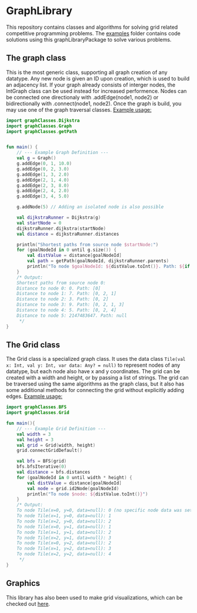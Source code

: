 # GraphLibrary

This repository contains classes and algorithms for solving grid related competitive programming problems. The [examples](src/main/kotlin/examples) folder contains code solutions using this graphLibraryPackage to solve various problems. 

## The graph class
This is the most generic class, supporting all graph creation of any datatype. Any new node is given an ID upon creation, which is used to build an adjacency list. If your graph already consists of interger nodes, the IntGraph class can be used instead for increased performence.
Nodes can be connected one directionaly with .addEdge(node1, node2) or bidirectionally with .connect(node1, node2). Once the graph is build, you may use one of the graph traversal classes. [Example usage:](src/main/kotlin/examples/GraphExample.kt)

```kotlin
import graphClasses.Dijkstra
import graphClasses.Graph
import graphClasses.getPath


fun main() {
    // --- Example Graph Definition ---
    val g = Graph()
    g.addEdge(0, 1, 10.0)
    g.addEdge(0, 2, 3.0)
    g.addEdge(1, 3, 2.0)
    g.addEdge(2, 1, 4.0)
    g.addEdge(2, 3, 8.0)
    g.addEdge(2, 4, 2.0)
    g.addEdge(3, 4, 5.0)

    g.addNode(5) // Adding an isolated node is also possible

    val dijkstraRunner = Dijkstra(g)
    val startNode = 0
    dijkstraRunner.dijkstra(startNode)
    val distance = dijkstraRunner.distances

    println("Shortest paths from source node $startNode:")
    for (goalNodeId in 0 until g.size()) {
        val distValue = distance[goalNodeId]
        val path = getPath(goalNodeId, dijkstraRunner.parents)
        println("To node $goalNodeId: ${distValue.toInt()}. Path: ${if (distValue < Int.MAX_VALUE) path else null}")
    }
    /* Output:
    Shortest paths from source node 0:
    Distance to node 0: 0. Path: [0]
    Distance to node 1: 7. Path: [0, 2, 1]
    Distance to node 2: 3. Path: [0, 2]
    Distance to node 3: 9. Path: [0, 2, 1, 3]
    Distance to node 4: 5. Path: [0, 2, 4]
    Distance to node 5: 2147483647. Path: null
     */
}
```

## The Grid class
The Grid class is a specialized graph class. It uses the data class ```Tile(val x: Int, val y: Int, var data: Any? = null)```
to represent nodes of any datatype, but each node also have x and y coordinates.
The grid can be created with a width and height, or by passing a list of strings.
The grid can be traversed using the same algorithms as the graph class,
but it also has some additional methods for connecting the grid without explicitly adding edges. [Example usage:](src/main/kotlin/examples/GridExample.kt)

```kotlin
import graphClasses.BFS
import graphClasses.Grid

fun main(){
    // --- Example Grid Definition ---
    val width = 3
    val height = 3
    val grid = Grid(width, height)
    grid.connectGridDefault()

    val bfs = BFS(grid)
    bfs.bfsIterative(0)
    val distance = bfs.distances
    for (goalNodeId in 0 until width * height) {
        val distValue = distance[goalNodeId]
        val node = grid.id2Node(goalNodeId)
        println("To node $node: ${distValue.toInt()}")
    }
    /* Output:
    To node Tile(x=0, y=0, data=null): 0 (no specific node data was set)
    To node Tile(x=1, y=0, data=null): 1
    To node Tile(x=2, y=0, data=null): 2
    To node Tile(x=0, y=1, data=null): 1
    To node Tile(x=1, y=1, data=null): 2
    To node Tile(x=2, y=1, data=null): 3
    To node Tile(x=0, y=2, data=null): 2
    To node Tile(x=1, y=2, data=null): 3
    To node Tile(x=2, y=2, data=null): 4
     */
}
```

## Graphics
This library has also been used to make grid visualizations, which can be checked out [here](https://github.com/Norskeaksel/GridGraphics/).